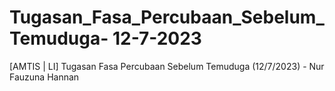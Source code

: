 # Tugasan_Fasa_Percubaan_Sebelum_Temuduga- 12-7-2023
[AMTIS | LI] Tugasan Fasa Percubaan Sebelum Temuduga (12/7/2023) - Nur Fauzuna Hannan
